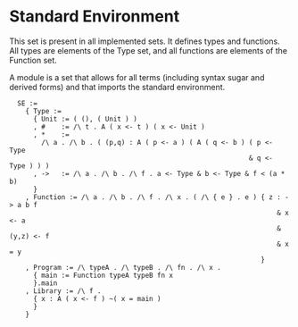 Standard Environment
====================

This set is present in all implemented sets. It defines types and functions. All
types are elements of the Type set, and all functions are elements of the
Function set.

A module is a set that allows for all terms (including syntax sugar and derived
forms) and that imports the standard environment.

```
  SE :=
    { Type :=
      { Unit := ( (), ( Unit ) )
      , #    := /\ t . A ( x <- t ) ( x <- Unit )
      , *    :=
        /\ a . /\ b . ( (p,q) : A ( p <- a ) ( A ( q <- b ) ( p <- Type
                                                            & q <- Type ) ) )
      , ->   := /\ a . /\ b . /\ f . a <- Type & b <- Type & f < (a * b)
      }
    , Function := /\ a . /\ b . /\ f . /\ x . ( /\ { e } . e ) { z : -> a b f
                                                                   & x <- a
                                                                   & (y,z) <- f
                                                                   & x = y
                                                               }
    , Program := /\ typeA . /\ typeB . /\ fn . /\ x .
      { main := Function typeA typeB fn x
      }.main
    , Library := /\ f .
      { x : A ( x <- f ) ~( x = main )
      }
    }
```
